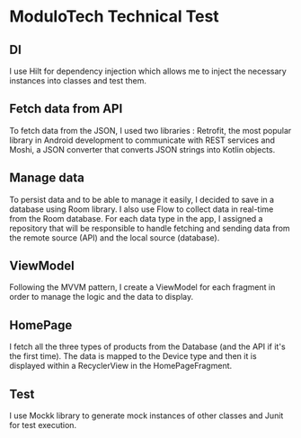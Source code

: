 # ModuloTech Technical Test

## DI

I use Hilt for dependency injection which allows me to inject the necessary instances into classes and test them.

## Fetch data from API

To fetch data from the JSON, I used two libraries :
Retrofit, the most popular library in Android development to communicate with REST services and Moshi, a JSON converter that converts JSON strings into Kotlin objects.

## Manage data

To persist data and to be able to manage it easily, I decided to save in a database using Room library. I also use Flow to collect data in real-time from the Room database.
For each data type in the app, I assigned a repository that will be responsible to handle fetching and sending data from the remote source (API) and the local source (database).

## ViewModel

Following the MVVM pattern, I create a ViewModel for each fragment in order to manage the logic and the data to display.

## HomePage

I fetch all the three types of products from the Database (and the API if it's the first time). 
The data is mapped to the Device type and then it is displayed within a RecyclerView in the HomePageFragment.

## Test

I use Mockk library to generate mock instances of other classes and Junit for test execution.
